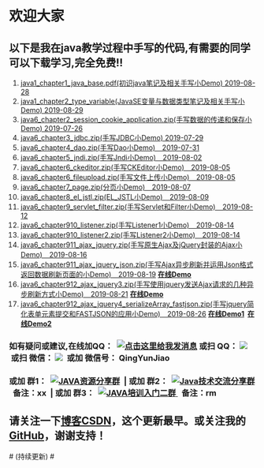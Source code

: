 # 欢迎大家 #  
## 以下是我在java教学过程中手写的代码,有需要的同学可以下载学习,完全免费!! ##  
1. [java1_chapter1_java_base.pdf(初识java笔记及相关手写小Demo)  2019-08-28](http://www.gyun.org/java1_chapter1_java_base.pdf)     
1. [java1_chapter2_type_variable(JavaSE变量与数据类型笔记及相关手写小Demo) 2019-08-29](http://www.gyun.org/java1_chapter2_type_variable(JavaSE变量与数据类型).pdf)     
1. [java6_chapter2_session_cookie_application.zip(手写数据的传递和保存小Demo)  2019-07-26](http://www.gyun.org/java6_chapter2_session_cookie_application.zip)     
1. [java6_chapter3_jdbc.zip(手写JDBC小Demo)  2019-07-29](http://www.gyun.org/java6_chapter3_jdbc.zip "javaweb　手写JDBC")  
1.   [java6_chapter4_dao.zip(手写Dao小Demo)　2019-07-31](http://www.gyun.org/java6_chapter4_dao.zip "javaweb　手写Dao")  
1. [java6_chapter5_jndi.zip(手写Jndi小Demo)　2019-08-02](http://www.gyun.org/java6_chapter5_jndi.zip "javaweb　手写JNDI")  
1. [java6_chapter6_ckeditor.zip(手写CKEditor小Demo)　2019-08-05](http://www.gyun.org/java6_chapter6_ckeditor.zip "javaweb　怎么使用ckeditor组件")  
1. [java6_chapter6_fileupload.zip(手写文件上传小Demo)　2019-08-05](http://www.gyun.org/java6_chapter6_fileupload.zip "javaweb　手写文件上传")  
1. [java6_chapter7_page.zip(分页小Demo)　2019-08-07](http://www.gyun.org/java6_chapter7_page.zip "javaweb　手写怎么分页")  
1.  [java6_chapter8_el_jstl.zip(EL_JSTL小Demo)　2019-08-09](http://www.gyun.org/java6_chapter8_el_jstl.zip "javaweb　手写EL与JSTL")  
1.  [java6_chapter9_servlet_filter.zip(手写Servlet和Filter小Demo)　2019-08-12](http://www.gyun.org/java6_chapter9_servlet_filter.zip "javaweb　手写EL与JSTL")  
1.  [java6_chapter910_listener.zip(手写Listener1小Demo)　2019-08-14](http://www.gyun.org/java6_chapter910_listener.zip "javaweb　手写Listener1小Demo")  
1.  [java6_chapter910_listener2.zip(手写Listener2小Demo)　2019-08-14](http://www.gyun.org/java6_chapter910_listener2.zip "javaweb　手写Listener2小Demo")  
1.  [java6_chapter911_ajax_jquery.zip(手写原生Ajax及jQuery封装的Ajax小Demo)　2019-08-16](http://www.gyun.org/java6_chapter911_ajax_jquery.zip "javaweb　手写原生Ajax及jQuery封装的Ajax小Demo")  
1.  [java6_chapter911_ajax_jquery_json.zip(手写Ajax异步刷新并运用Json格式返回数据刷新页面的小Demo)　2019-08-19](http://www.gyun.org/java6_chapter911_ajax_jquery_json.zip "javaweb　手写Ajax异步刷新并运用Json格式返回数据刷新页面的小Demo")  <strong><a href="http://myxyz.com.cn/java6_chapter911_ajax_jquery_json/login.jsp">在线Demo</a></strong>  
1.  [java6_chapter912_ajax_jquery3.zip(手写使用jquery发送Ajax请求的几种异步刷新方式小Demo)　2019-08-21](http://www.gyun.org/java6_chapter912_ajax_jquery3.zip "javaweb　手写使用jquery发送Ajax请求的几种异步刷新方式小Demo")  <strong><a href="http://myxyz.com.cn/java6_chapter912_ajax_jquery3/ajaxtest_base.jsp">在线Demo</a></strong>  
1.  [java6_chapter912_ajax_jquery4_serializeArray_fastjson.zip(手写jquery简化表单元素提交和FASTJSON的应用小Demo)　2019-08-26](http://www.gyun.org/java6_chapter912_ajax_jquery4_serializeArray_fastjson.zip "javaweb　手写jquery简化表单元素提交和FASTJSON的应用小Demo")  <strong><a href="http://myxyz.com.cn/java6_chapter912_ajax_jquery4_serializeArray_fastjson/register.jsp">在线Demo1</a>&nbsp;&nbsp;<a href="http://myxyz.com.cn/java6_chapter912_ajax_jquery4_serializeArray_fastjson/login.jsp">在线Demo2</a></strong>  

<h3>如有疑问或建议,在线加QQ：&nbsp; <a target="_blank" href="http://wpa.qq.com/msgrd?v=3&uin=1050968899&site=qq&menu=yes"><img border="0" src="http://wpa.qq.com/pa?p=2:1050968899:52" alt="点击这里给我发消息" title="点击这里给我发消息"/></a>&nbsp;或扫&nbsp;QQ：&nbsp;<img src="http://www.gyun.org/images/dong_teacher_qq.png"> &nbsp;或扫&nbsp;微信：&nbsp;<img src="http://www.gyun.org/images/qingyunjiao_weixin.png"> &nbsp;或加&nbsp;微信号：&nbsp;QingYunJiao &nbsp;</h3>
<h3>或加&nbsp;群1：&nbsp; <a target="_blank" href="//shang.qq.com/wpa/qunwpa?idkey=d78a6afa907a256104cc3cc00301e5dd2bcb60e0406d051a950ec0672b0062aa"> <img border="0" src="//pub.idqqimg.com/wpa/images/group.png" alt="JAVA资源分享群" title="JAVA资源分享群"></a> <!--:　600260138　JAVA技术交流&资源分享群-->&nbsp;|&nbsp;或加&nbsp;群2：&nbsp; <a target="_blank" href="//shang.qq.com/wpa/qunwpa?idkey=1a8d4bc1f0ffd372420f7b7edf92a821e27eb68c0b57daf6488cbe81ae3b9df8"> <img border="0" src="//pub.idqqimg.com/wpa/images/group.png" alt="Java技术交流分享群" title="Java技术交流分享群"></a><!--636187852　Java技术交流分享群--> &nbsp;&nbsp;备注：xx &nbsp;|&nbsp;或加&nbsp;群3：&nbsp; <a target="_blank" href="//shang.qq.com/wpa/qunwpa?idkey=0034a5923f44d38b313959b2d408da588c255fc1462987ce2b0452aaca83a778"><img border="0" src="//pub.idqqimg.com/wpa/images/group.png" alt="JAVA培训入门二群" title="JAVA培训入门二群"> </a> &nbsp;&nbsp;备注：rm</h3>

<h2>请关注一下<a href="https://blog.csdn.net/atgfg">博客CSDN</a>，这个更新最早。或关注我的 <a href="https://github.com/qingyunjiao/qingyunjiao.github.io">GitHub</a>，谢谢支持！</h2> 
# (持续更新) #

